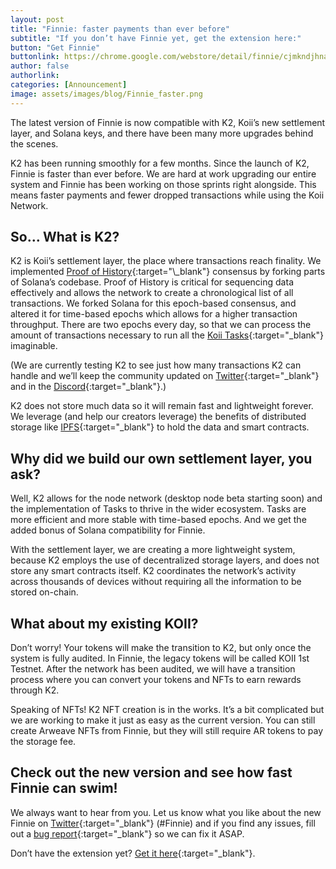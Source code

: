 ```yaml
---
layout: post
title: "Finnie: faster payments than ever before"
subtitle: "If you don’t have Finnie yet, get the extension here:"
button: "Get Finnie"
buttonlink: https://chrome.google.com/webstore/detail/finnie/cjmkndjhnagcfbpiemnkdpomccnjblmj
author: false
authorlink:
categories: [Announcement]
image: assets/images/blog/Finnie_faster.png
---
```


The latest version of Finnie is now compatible with K2, Koii’s new settlement layer, and Solana keys, and there have been many more upgrades behind the scenes.

K2 has been running smoothly for a few months. Since the launch of K2, Finnie is faster than ever before. We are hard at work upgrading our entire system and Finnie has been working on those sprints right alongside. This means faster payments and fewer dropped transactions while using the Koii Network.

## So… What is K2?

K2 is Koii’s settlement layer, the place where transactions reach finality. We implemented [Proof of History](https://tokens-economy.gitbook.io/consensus/chain-based-proof-of-capacity-space/proof-of-history#:~:text=Proof%20of%20History%20is%20a%20sequence%20of%20computation%20that%20can,executed%20to%20generate%20the%20output.){:target="\_blank"} consensus by forking parts of Solana’s codebase. Proof of History is critical for sequencing data effectively and allows the network to create a chronological list of all transactions. We forked Solana for this epoch-based consensus, and altered it for time-based epochs which allows for a higher transaction throughput. There are two epochs every day, so that we can process the amount of transactions necessary to run all the [Koii Tasks](https://docs.koii.network/microservices-and-tasks/what-are-tasks){:target="\_blank"} imaginable.

(We are currently testing K2 to see just how many transactions K2 can handle and we’ll keep the community updated on [Twitter](https://twitter.com/KoiiNetwork){:target="\_blank"} and in the [Discord](https://discord.gg/koii){:target="\_blank"}.)

K2 does not store much data so it will remain fast and lightweight forever. We leverage (and help our creators leverage) the benefits of distributed storage like [IPFS](https://ipfs.tech/){:target="\_blank"} to hold the data and smart contracts.

## Why did we build our own settlement layer, you ask?

Well, K2 allows for the node network (desktop node beta starting soon) and the implementation of Tasks to thrive in the wider ecosystem. Tasks are more efficient and more stable with time-based epochs. And we get the added bonus of Solana compatibility for Finnie.

With the settlement layer, we are creating a more lightweight system, because K2 employs the use of decentralized storage layers, and does not store any smart contracts itself. K2 coordinates the network’s activity across thousands of devices without requiring all the information to be stored on-chain.

## What about my existing KOII?

Don’t worry! Your tokens will make the transition to K2, but only once the system is fully audited. In Finnie, the legacy tokens will be called KOII 1st Testnet. After the network has been audited, we will have a transition process where you can convert your tokens and NFTs to earn rewards through K2.

Speaking of NFTs! K2 NFT creation is in the works. It’s a bit complicated but we are working to make it just as easy as the current version. You can still create Arweave NFTs from Finnie, but they will still require AR tokens to pay the storage fee.

## Check out the new version and see how fast Finnie can swim!

We always want to hear from you. Let us know what you like about the new Finnie on [Twitter](https://twitter.com/KoiiNetwork){:target="\_blank"} (#Finnie) and if you find any issues, fill out a [bug report](https://share.hsforms.com/1Nmy8p6zWSN2J2skJn5EcOQc20dg){:target="\_blank"} so we can fix it ASAP.

Don’t have the extension yet? [Get it here](https://chrome.google.com/webstore/detail/finnie/cjmkndjhnagcfbpiemnkdpomccnjblmj){:target="\_blank"}.
